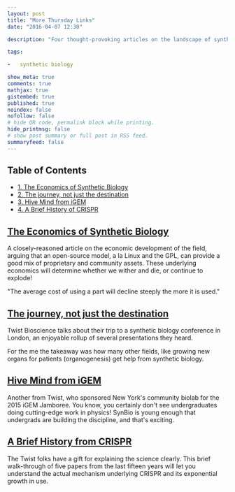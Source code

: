 ```yaml
---
layout: post
title: "More Thursday Links"
date: "2016-04-07 12:30"

description: "Four thought-provoking articles on the landscape of synthetic biology."

tags:

-   synthetic biology

show_meta: true
comments: true
mathjax: true
gistembed: true
published: true
noindex: false
nofollow: false
# hide QR code, permalink block while printing.
hide_printmsg: false
# show post summary or full post in RSS feed.
summaryfeed: false
---
```


<div id="table-of-contents">
<h2>Table of Contents</h2>
<div id="text-table-of-contents">
<ul>
<li><a href="#orgheadline1">1. The Economics of Synthetic Biology</a></li>
<li><a href="#orgheadline2">2. The journey, not just the destination</a></li>
<li><a href="#orgheadline3">3. Hive Mind from iGEM</a></li>
<li><a href="#orgheadline4">4. A Brief History of CRISPR</a></li>
</ul>
</div>
</div>


## [The Economics of Synthetic Biology](http://www.ncbi.nlm.nih.gov/pmc/articles/PMC1911203/)<a id="orgheadline1"></a>

A closely-reasoned article on the economic development of the field, arguing
that an open-source model, a la Linux and the GPL, can provide a good mix of
proprietary and community assets. These underlying economics will determine whether
we wither and die, or continue to explode!

"The average cost of using a part will decline steeply the more it is used."

## [The journey, not just the destination](https://www.twistbioscience.com/its-about-the-journey-not-just-the-destination/)<a id="orgheadline2"></a>

Twist Bioscience talks about their trip to a synthetic biology conference in London,
an enjoyable rollup of several presentations they heard.

For the me the takeaway was how many other fields, like growing new organs for 
patients (organogenesis) get help from synthetic biology.

## [Hive Mind from iGEM](https://www.twistbioscience.com/igem/)<a id="orgheadline3"></a>

Another from Twist, who sponsored New York's community biolab for the 2015 iGEM Jamboree.
You know, you certainly don't see undergraduates doing cutting-edge work in physics!
SynBio is young enough that undergrads are building the discipline, and that's exciting.

## [A Brief History from CRISPR](https://www.twistbioscience.com/crispr-part-1-a-brief-history-of-crispr/)<a id="orgheadline4"></a>

The Twist folks have a gift for explaining the science clearly. This brief walk-through
of five papers from the last fifteen years will let you understand the actual mechanism
underlying CRISPR and its exponential growth in use.
